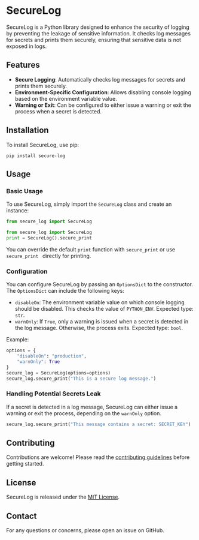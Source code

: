 # SecureLog

SecureLog is a Python library designed to enhance the security of logging by preventing the leakage of sensitive information. It checks log messages for secrets and prints them securely, ensuring that sensitive data is not exposed in logs.

## Features

- **Secure Logging**: Automatically checks log messages for secrets and prints them securely.
- **Environment-Specific Configuration**: Allows disabling console logging based on the environment variable value.
- **Warning or Exit**: Can be configured to either issue a warning or exit the process when a secret is detected.

## Installation

To install SecureLog, use pip:

```
pip install secure-log
```

## Usage

### Basic Usage

To use SecureLog, simply import the `SecureLog` class and create an instance:

```python
from secure_log import SecureLog

from secure_log import SecureLog
print = SecureLog().secure_print
```
You can override the default `print` function with `secure_print` or use `secure_print ` directly for printing.

### Configuration

You can configure SecureLog by passing an `OptionsDict` to the constructor. The `OptionsDict` can include the following keys:

- `disableOn`: The environment variable value on which console logging should be disabled. This checks the value of `PYTHON_ENV`. Expected type: `str`.
- `warnOnly`: If `True`, only a warning is issued when a secret is detected in the log message. Otherwise, the process exits. Expected type: `bool`.

Example:

```python
options = {
    "disableOn": "production",
    "warnOnly": True
}
secure_log = SecureLog(options=options)
secure_log.secure_print("This is a secure log message.")
```

### Handling Potential Secrets Leak

If a secret is detected in a log message, SecureLog can either issue a warning or exit the process, depending on the `warnOnly` option.

```python
secure_log.secure_print("This message contains a secret: SECRET_KEY")
```

## Contributing

Contributions are welcome! Please read the [contributing guidelines](CONTRIBUTING.md) before getting started.

## License

SecureLog is released under the [MIT License](LICENSE).

## Contact

For any questions or concerns, please open an issue on GitHub.